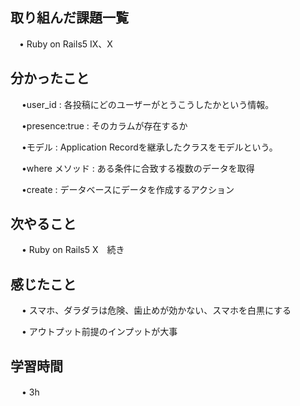 ## 取り組んだ課題一覧
    
 　• Ruby on Rails5 IX、X　

## 分かったこと
　 •user_id : 各投稿にどのユーザーがとうこうしたかという情報。

　 •presence:true : そのカラムが存在するか

　 •モデル : Application Recordを継承したクラスをモデルという。

　 •where メソッド : ある条件に合致する複数のデータを取得

　 •create : データベースにデータを作成するアクション

## 次やること　

　 • Ruby on Rails5 X　続き

## 感じたこと

　 • スマホ、ダラダラは危険、歯止めが効かない、スマホを白黒にする

　 • アウトプット前提のインプットが大事
## 学習時間

　 • 3h